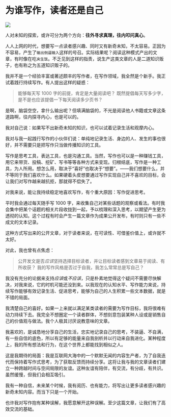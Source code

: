 # 为谁写作，读者还是自己

![](https://i.xue.cn/1c17127.jpg)

人对未知的探索，或许可分为两个方向：**往外寻求真理，往内叩问真心**。

人人上网的时代，想要写一点读者感兴趣、同时又有新奇未知，不太容易。正因为不容易，产生了`输出倒逼输入`这样的号召。实际结果呢？阅读这种模式产出的文章，有时像在吃`夹生饭`。不乏见到这样的指责，说生产这类文章的人是二道知识贩子，也有称之为五道知识贩子的。

我并不是一个经验丰富或著述颇丰的写作者，在写作领域，我全然是个新手。我正试着践行持续写作。有人提出这样的疑惑：

> 能够每天写 1000 字的前提，肯定是大量阅读吧？
> 既然提倡每天写多少字，是不是也应该提倡一下每天阅读多少页书？

是啊，脑袋空空，拿什么输出呢？但填满脑袋的，不光是阅读他人书籍或文章这条道路啊，往内探寻内心，也是可以的。

我对自己说：如果写不出新奇未知的知识，也可以试着记录生活和观摩内心。

我对与我一起践行写作的小伙伴们说：单纯地记录生活、身边的人、发生的事也很好，并不需要只是把写作只当做传播知识的工具。

写作是思考工具，表达工具，也是沟通工具。当然，写作也可以是一种赚钱工具，用它来带货、投稿、挖矿、写书等等各种方式来变现。归根结底，写作是一种工具，为人所用。想怎么用，取决于“喜好”也取决于“想要”。——我们想要什么，并不等同于我们喜欢什么。如果硬着头皮想要通过写作实现自己并不喜欢的目标，会让我们对写作越来越抗拒，那就得不偿失了。

对我来说，能让我持续稳定地喜欢写作，有个重大原因：写作促进思考。

平时我会通过每天随手写 1000 字，来收集自己对某些话题的观察或看法。有时我会集中把某个话题的相关片段收拢到一起，予以梳理和深入思考，以期望产生更为透彻的认知。这个过程有时会产生一篇文章作为成果公开发布，有时则只有一些不成文的文本记录。

这种方式写出来的公开文章，对于读者来说，在可读性、可借鉴价值上，或许就不太好。

对此，我也曾有点焦虑：

> 公开发文是否*应该*坚持选择目标读者，并让目标读者感到文章易于阅读、有所收获？
> 我的写作风格是否过于自我，我怎么常常总是写自己？

我没有充分的论据来支持*应该*或*不应该*，只是朴素地觉得这个疑问不需要尽快解决，对我来说，它的时机可能还没到来。以我现在的认知水平、写作能力来说，持续写作能够有效记录生活、促进思考，能够为自己的人生积累一些文本数据，就是不错的局面。

我清楚自己的喜好。如果一上来就以满足某类读者的需要为写作目标，我将很难有动力持续下去。我完全不想圈定一个读者群体，不想刻意包装某种人设或是销售自己的价值观与做法。我个人极其讨厌说教意味的文章。

我喜欢的，是诚恳地分享自己的生活，忠实地记录自己的思考，不装逼、不自满，有一些自信的底色，所以有足够的能量来自我剖析并以行动来自我进化。某种程度上，我的所有想法和行为，在这个世界上都能找到相似之人。

这是我期待的局面：我是互联网大海中的一个默默无闻的内容生产者，为了自我迭代而保持着写作式思考，为了获取反馈而持续分享。这将让我与我的文章读者们建立一种跨越时间与空间局限的友谊。这种友谊有陪伴，有交流，有分歧，有共识。虽然缓慢，但我们会相互吸引。

我有一种自信，未来某个时候，我有阅历、也有能力，将写出让更多读者感兴趣的新奇未知内容。而当下只是一个开始。

也许我对写作抱有某种误解，我愿意解开这种误解。至少这篇文章，让我们有了高效交流的基础。

<!---

tags: #持续写作  #写作 

created_at: 2021-11-20

updated_at: 2021-12-07

--->